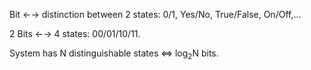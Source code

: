 Bit &larr;&rarr; distinction between 2 states: 0/1, Yes/No, True/False, On/Off,...

2 Bits &larr;&rarr; 4 states: 00/01/10/11.

System has N distinguishable states <=> log<sub>2</sub>N bits.
